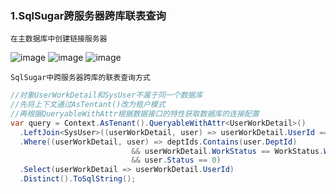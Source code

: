 ### 1.SqlSugar跨服务器跨库联表查询
`在主数据库中创建链接服务器`

![image](https://github.com/user-attachments/assets/e52d145a-6e15-484b-9b85-57335eedbbde)
![image](https://github.com/user-attachments/assets/e3e9230c-8622-44be-9037-1200f12a0282)
![image](https://github.com/user-attachments/assets/9c5065ff-b66d-4bfa-b23c-fc6a90f157f4)

`SqlSugar中跨服务器跨库的联表查询方式`
```C#
//对象UserWorkDetail和SysUser不属于同一个数据库
//先将上下文通过AsTentant()改为租户模式
//再根据QueryableWithAttr根据数据接口的特性获取数据库的连接配置
var query = Context.AsTenant().QueryableWithAttr<UserWorkDetail>()
  .LeftJoin<SysUser>((userWorkDetail, user) => userWorkDetail.UserId == user.UserId, "[JSKJ_SSO].[JSKJ_SSO].dbo.[sys_user]")
  .Where((userWorkDetail, user) => deptIds.Contains(user.DeptId)
                           && userWorkDetail.WorkStatus == WorkStatus.Working
                           && user.Status == 0)
  .Select(userWorkDetail => userWorkDetail.UserId)
  .Distinct().ToSqlString();
```
